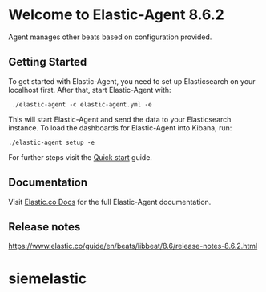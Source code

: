 # Welcome to Elastic-Agent 8.6.2

Agent manages other beats based on configuration provided.

## Getting Started

To get started with Elastic-Agent, you need to set up Elasticsearch on
your localhost first. After that, start Elastic-Agent with:

     ./elastic-agent -c elastic-agent.yml -e

This will start Elastic-Agent and send the data to your Elasticsearch
instance. To load the dashboards for Elastic-Agent into Kibana, run:

    ./elastic-agent setup -e

For further steps visit the
[Quick start](https://www.elastic.co/guide/en/beats/elastic-agent/8.6/elastic-agent-installation-configuration.html) guide.

## Documentation

Visit [Elastic.co Docs](https://www.elastic.co/guide/en/beats/elastic-agent/8.6/index.html)
for the full Elastic-Agent documentation.

## Release notes

https://www.elastic.co/guide/en/beats/libbeat/8.6/release-notes-8.6.2.html
# siemelastic
